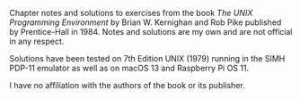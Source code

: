 Chapter notes and solutions to exercises from the book _The UNIX Programming
Environment_ by Brian W. Kernighan and Rob Pike published by Prentice-Hall in 1984.  Notes
and solutions are my own and are not official in any respect.

Solutions have been tested on 7th Edition UNIX (1979) running in the SIMH
PDP-11 emulator as well as on macOS 13 and Raspberry Pi OS 11.

I have no affiliation with the authors of the book or its publisher.
